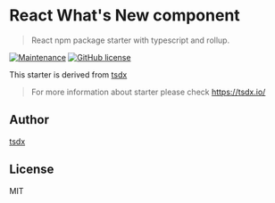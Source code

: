 # React What's New component

> React npm package starter with typescript and rollup.

[![Maintenance](https://img.shields.io/badge/Maintained%3F-yes-green.svg)](https://GitHub.com/schemesonic/react-npm-starter/graphs/commit-activity)
[![GitHub license](https://img.shields.io/github/license/Naereen/StrapDown.js.svg)](https://github.com/Naereen/StrapDown.js/blob/master/LICENSE)

This starter is derived from [tsdx](https://github.com/jaredpalmer/tsdx)
> For more information about starter please check https://tsdx.io/

## Author

[tsdx](https://github.com/jaredpalmer/tsdx)

## License

MIT
